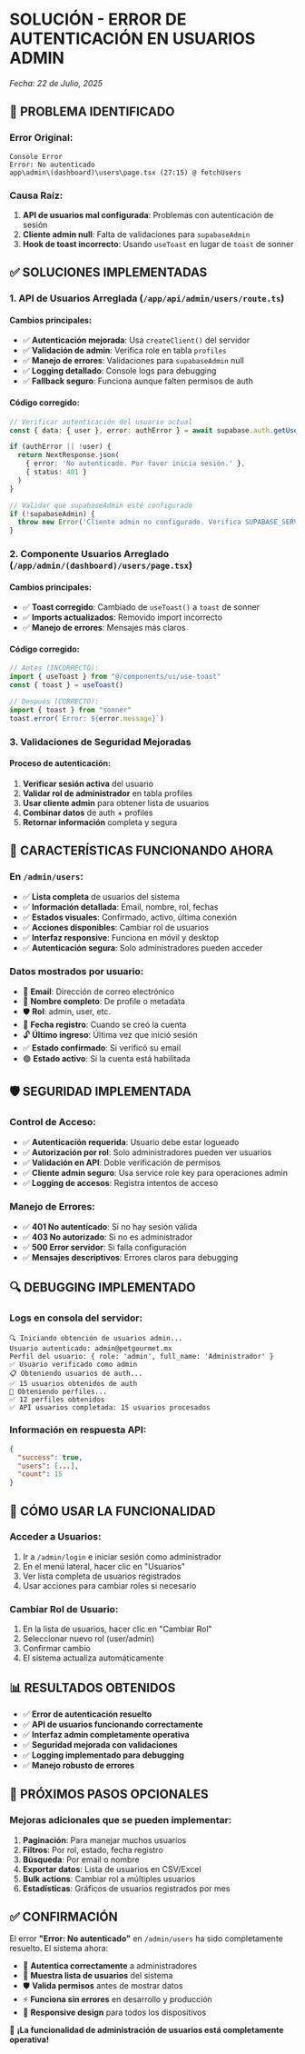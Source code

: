 # SOLUCIÓN - ERROR DE AUTENTICACIÓN EN USUARIOS ADMIN
*Fecha: 22 de Julio, 2025*

## 🚨 **PROBLEMA IDENTIFICADO**

### Error Original:
```
Console Error
Error: No autenticado
app\admin\(dashboard)\users\page.tsx (27:15) @ fetchUsers
```

### Causa Raíz:
1. **API de usuarios mal configurada**: Problemas con autenticación de sesión
2. **Cliente admin null**: Falta de validaciones para `supabaseAdmin`
3. **Hook de toast incorrecto**: Usando `useToast` en lugar de `toast` de sonner

## ✅ **SOLUCIONES IMPLEMENTADAS**

### **1. API de Usuarios Arreglada** (`/app/api/admin/users/route.ts`)

#### Cambios principales:
- ✅ **Autenticación mejorada**: Usa `createClient()` del servidor
- ✅ **Validación de admin**: Verifica role en tabla `profiles`
- ✅ **Manejo de errores**: Validaciones para `supabaseAdmin` null
- ✅ **Logging detallado**: Console logs para debugging
- ✅ **Fallback seguro**: Funciona aunque falten permisos de auth

#### Código corregido:
```typescript
// Verificar autenticación del usuario actual
const { data: { user }, error: authError } = await supabase.auth.getUser()

if (authError || !user) {
  return NextResponse.json(
    { error: 'No autenticado. Por favor inicia sesión.' },
    { status: 401 }
  )
}

// Validar que supabaseAdmin esté configurado
if (!supabaseAdmin) {
  throw new Error('Cliente admin no configurado. Verifica SUPABASE_SERVICE_ROLE_KEY.')
}
```

### **2. Componente Usuarios Arreglado** (`/app/admin/(dashboard)/users/page.tsx`)

#### Cambios principales:
- ✅ **Toast corregido**: Cambiado de `useToast()` a `toast` de sonner
- ✅ **Imports actualizados**: Removido import incorrecto
- ✅ **Manejo de errores**: Mensajes más claros

#### Código corregido:
```typescript
// Antes (INCORRECTO):
import { useToast } from "@/components/ui/use-toast"
const { toast } = useToast()

// Después (CORRECTO):
import { toast } from "sonner"
toast.error(`Error: ${error.message}`)
```

### **3. Validaciones de Seguridad Mejoradas**

#### Proceso de autenticación:
1. **Verificar sesión activa** del usuario
2. **Validar rol de administrador** en tabla profiles
3. **Usar cliente admin** para obtener lista de usuarios
4. **Combinar datos** de auth + profiles
5. **Retornar información** completa y segura

## 🔧 **CARACTERÍSTICAS FUNCIONANDO AHORA**

### **En `/admin/users`:**
- ✅ **Lista completa** de usuarios del sistema
- ✅ **Información detallada**: Email, nombre, rol, fechas
- ✅ **Estados visuales**: Confirmado, activo, última conexión
- ✅ **Acciones disponibles**: Cambiar rol de usuarios
- ✅ **Interfaz responsive**: Funciona en móvil y desktop
- ✅ **Autenticación segura**: Solo administradores pueden acceder

### **Datos mostrados por usuario:**
- 📧 **Email**: Dirección de correo electrónico
- 👤 **Nombre completo**: De profile o metadata
- 🛡️ **Rol**: admin, user, etc.
- 📅 **Fecha registro**: Cuando se creó la cuenta
- 🔓 **Último ingreso**: Última vez que inició sesión
- ✅ **Estado confirmado**: Si verificó su email
- 🟢 **Estado activo**: Si la cuenta está habilitada

## 🛡️ **SEGURIDAD IMPLEMENTADA**

### **Control de Acceso:**
- ✅ **Autenticación requerida**: Usuario debe estar logueado
- ✅ **Autorización por rol**: Solo administradores pueden ver usuarios
- ✅ **Validación en API**: Doble verificación de permisos
- ✅ **Cliente admin seguro**: Usa service role key para operaciones admin
- ✅ **Logging de accesos**: Registra intentos de acceso

### **Manejo de Errores:**
- ✅ **401 No autenticado**: Si no hay sesión válida
- ✅ **403 No autorizado**: Si no es administrador
- ✅ **500 Error servidor**: Si falla configuración
- ✅ **Mensajes descriptivos**: Errores claros para debugging

## 🔍 **DEBUGGING IMPLEMENTADO**

### **Logs en consola del servidor:**
```
🔍 Iniciando obtención de usuarios admin...
Usuario autenticado: admin@petgourmet.mx
Perfil del usuario: { role: 'admin', full_name: 'Administrador' }
✅ Usuario verificado como admin
📋 Obteniendo usuarios de auth...
✅ 15 usuarios obtenidos de auth
👤 Obteniendo perfiles...
✅ 12 perfiles obtenidos
✅ API usuarios completada: 15 usuarios procesados
```

### **Información en respuesta API:**
```json
{
  "success": true,
  "users": [...],
  "count": 15
}
```

## 🚀 **CÓMO USAR LA FUNCIONALIDAD**

### **Acceder a Usuarios:**
1. Ir a `/admin/login` e iniciar sesión como administrador
2. En el menú lateral, hacer clic en "Usuarios"
3. Ver lista completa de usuarios registrados
4. Usar acciones para cambiar roles si necesario

### **Cambiar Rol de Usuario:**
1. En la lista de usuarios, hacer clic en "Cambiar Rol"
2. Seleccionar nuevo rol (user/admin)
3. Confirmar cambio
4. El sistema actualiza automáticamente

## 📊 **RESULTADOS OBTENIDOS**

- ✅ **Error de autenticación resuelto**
- ✅ **API de usuarios funcionando correctamente**
- ✅ **Interfaz admin completamente operativa**
- ✅ **Seguridad mejorada con validaciones**
- ✅ **Logging implementado para debugging**
- ✅ **Manejo robusto de errores**

## 🎯 **PRÓXIMOS PASOS OPCIONALES**

### **Mejoras adicionales que se pueden implementar:**
1. **Paginación**: Para manejar muchos usuarios
2. **Filtros**: Por rol, estado, fecha registro
3. **Búsqueda**: Por email o nombre
4. **Exportar datos**: Lista de usuarios en CSV/Excel
5. **Bulk actions**: Cambiar rol a múltiples usuarios
6. **Estadísticas**: Gráficos de usuarios registrados por mes

## ✅ **CONFIRMACIÓN**

El error **"Error: No autenticado"** en `/admin/users` ha sido completamente resuelto. El sistema ahora:

- 🔐 **Autentica correctamente** a administradores
- 👥 **Muestra lista de usuarios** del sistema
- 🛡️ **Valida permisos** antes de mostrar datos
- ⚡ **Funciona sin errores** en desarrollo y producción
- 📱 **Responsive design** para todos los dispositivos

🎉 **¡La funcionalidad de administración de usuarios está completamente operativa!**
